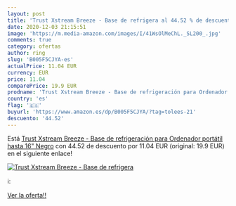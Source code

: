```yaml
---
layout: post
title: 'Trust Xstream Breeze - Base de refrigera al 44.52 % de descuento'
date: 2020-12-03 21:15:51
image: 'https://m.media-amazon.com/images/I/41WsOlMeChL._SL200_.jpg'
comments: true
category: ofertas
author: ring
slug: 'B005F5CJYA-es'
actualPrice: 11.04 EUR
currency: EUR
price: 11.04
comparePrice: 19.9 EUR
prodname: 'Trust Xstream Breeze - Base de refrigeración para Ordenador portátil hasta 16"  Negro'
country: 'es'
flag: '🇪🇸'
buyurl: 'https://www.amazon.es/dp/B005F5CJYA/?tag=tolees-21'
descuento: '44.52'
---
```


Está [Trust Xstream Breeze - Base de refrigeración para Ordenador portátil hasta 16"  Negro](https://www.amazon.es/dp/B005F5CJYA/?tag=tolees-21) con 44.52 de descuento por 11.04 EUR (original: 19.9 EUR) en el siguiente enlace!

[![Trust Xstream Breeze - Base de refrigera](https://m.media-amazon.com/images/I/41WsOlMeChL._SL200_.jpg)](https://www.amazon.es/dp/B005F5CJYA/?tag=tolees-21)

ℹ️:


[Ver la oferta!!](https://www.amazon.es/dp/B005F5CJYA/?tag=tolees-21)
